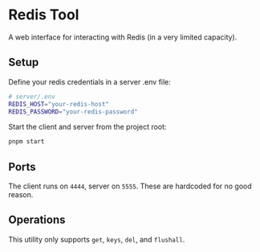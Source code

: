 # Redis Tool

A web interface for interacting with Redis (in a very limited capacity).

## Setup

Define your redis credentials in a server .env file:

```sh
# server/.env
REDIS_HOST="your-redis-host"
REDIS_PASSWORD="your-redis-password"
```

Start the client and server from the project root:

```sh
pnpm start
```

## Ports

The client runs on `4444`, server on `5555`.
These are hardcoded for no good reason.

## Operations

This utility only supports `get`, `keys`, `del`, and `flushall`.
